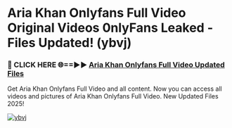 # Aria Khan Onlyfans Full Video Original Videos 0nlyFans Leaked - Files Updated! (ybvj)

<h3>🔴 CLICK HERE 🌐==►► <a href="https://tinyurl.com/x26r9saj" rel="nofollow">Aria Khan Onlyfans Full Video Updated Files</a></h3>

Get Aria Khan Onlyfans Full Video and all content. Now you can access all videos and pictures of Aria Khan Onlyfans Full Video. New Updated Files 2025!

[![ybvj](https://i.imgur.com/LkgZPqh.gif)](https://tinyurl.com/x26r9saj)
